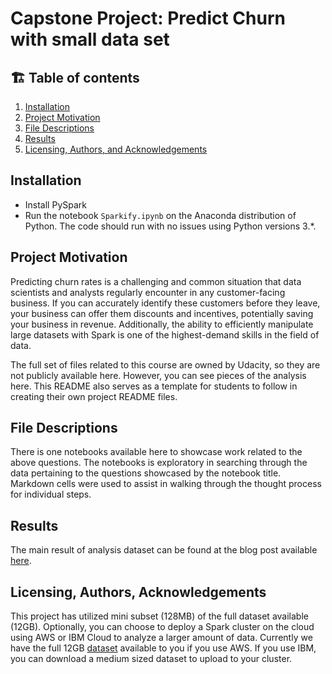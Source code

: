 # Capstone Project: Predict Churn with small data set

## 🏗️ Table of contents

1. [Installation](#installation)
2. [Project Motivation](#motivation)
3. [File Descriptions](#files)
4. [Results](#results)
5. [Licensing, Authors, and Acknowledgements](#licensing)

## Installation <a name="installation"></a>

- Install PySpark
- Run the notebook `Sparkify.ipynb` on the Anaconda distribution of Python.  The code should run with no issues using Python versions 3.*.

## Project Motivation<a name="motivation"></a>

Predicting churn rates is a challenging and common situation that data scientists and analysts regularly encounter in any customer-facing business. If you can accurately identify these customers before they leave, your business can offer them discounts and incentives, potentially saving your business in revenue. Additionally, the ability to efficiently manipulate large datasets with Spark is one of the highest-demand skills in the field of data.

The full set of files related to this course are owned by Udacity, so they are not publicly available here.  However, you can see pieces of the analysis here.  This README also serves as a template for students to follow in creating their own project README files.

## File Descriptions <a name="files"></a>

There is one notebooks available here to showcase work related to the above questions.  The notebooks is exploratory in searching through the data pertaining to the questions showcased by the notebook title.  Markdown cells were used to assist in walking through the thought process for individual steps.  

## Results<a name="results"></a>

The main result of analysis dataset can be found at the blog post available [here](https://medium.com/@dinhnda2021/wisconsin-breast-cancer-dataset-analysis-2db2a51bde9d).

## Licensing, Authors, Acknowledgements<a name="licensing"></a>

This project has utilized mini subset (128MB) of the full dataset available (12GB). Optionally, you can choose to deploy a Spark cluster on the cloud using AWS or IBM Cloud to analyze a larger amount of data. Currently we have the full 12GB [dataset](http://udacity-dsnd.s3.amazonaws.com/sparkify/mini_sparkify_event_data.json) available to you if you use AWS. If you use IBM, you can download a medium sized dataset to upload to your cluster.  
